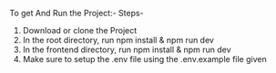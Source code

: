 To get And Run the Project:-
Steps-
1. Download or clone the Project
3. In the root directory, run npm install & npm run dev
4. In the frontend directory, run npm install & npm run dev
5. Make sure to setup the .env file using the .env.example file given
